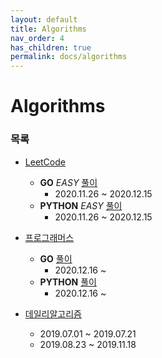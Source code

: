 ```yaml
---
layout: default
title: Algorithms
nav_order: 4
has_children: true
permalink: docs/algorithms
---
```


# Algorithms

### 목록

- [LeetCode](https://leetcode.com)
    - __GO__ *EASY* [풀이](https://til.miryang.dev/docs/Algorithms/leetcode-easy-go/)
        - 2020.11.26 ~ 2020.12.15
    - __PYTHON__ *EASY* [풀이](https://til.miryang.dev/docs/Algorithms/leetcode-easy-python/)
        - 2020.11.26 ~ 2020.12.15
    
- [프로그래머스](https://programmers.co.kr/)
    - __GO__ [풀이](https://til.miryang.dev/docs/Algorithms/programmers-go/)
        - 2020.12.16 ~
    - __PYTHON__ [풀이](https://til.miryang.dev/docs/Algorithms/programmers-python/)
        - 2020.12.16 ~
    
    
- [데일리알고리즘](https://github.com/MiryangJung/DailyAlgorithm)
    - 2019.07.01 ~ 2019.07.21
    - 2019.08.23 ~ 2019.11.18

